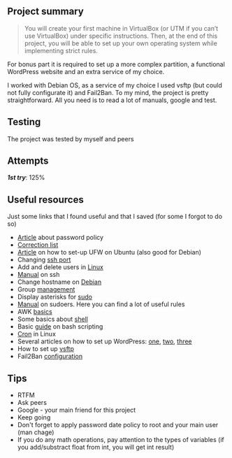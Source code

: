 ## **Project summary** 
> You will create your first machine in VirtualBox (or UTM if you can’t use VirtualBox) under specific instructions. Then, at the end of this project, you will be able to set up your own operating system while implementing strict rules.

For bonus part it is required to set up a more complex partition, a functional WordPress website and an extra service of my choice.

I worked with Debian OS, as a service of my choice I used vsftp (but could not fully configurate it) and Fail2Ban. To my mind, the project is pretty straightforward. All you need is to read a lot of manuals, google and test. 

## **Testing**
The project was tested by myself and peers

## **Attempts**
**_1st try_**: 125%

## **Useful resources**
Just some links that I found useful and that I saved (for some I forgot to do so)
* [Article](https://www.linuxtechi.com/enforce-password-policies-linux-ubuntu-centos/) about password policy
* [Correction list](https://www.studocu.com/en-us/document/auburn-university-at-montgomery/emergency-nursing-a-holistic-approach/correction-born2beroot-auburn-university-at-montgomery/20238812)
* [Article](https://www.digitalocean.com/community/tutorials/how-to-set-up-a-firewall-with-ufw-on-ubuntu-14-04) on how to set-up UFW on Ubuntu (also good for Debian)
* Changing [ssh port](https://linuxize.com/post/how-to-change-ssh-port-in-linux/)
* Add and delete users in [Linux](https://linuxize.com/post/how-to-add-and-delete-users-on-debian-9/)
* [Manual](http://man.openbsd.org/sshd_config) on ssh
* Change hostname on [Debian](https://www.cyberciti.biz/faq/how-to-change-hostname-on-debian-10-linux/)
* Group [management](https://markontech.com/sysadmin/create-and-delete-user-group-in-linux/)
* Display asterisks for [sudo](https://www.tecmint.com/show-asterisks-sudo-password-in-linux/)
* [Manual](https://linux.die.net/man/5/sudoers) on sudoers. Here you can find a lot of useful rules
* AWK [basics](https://www.tutorialspoint.com/awk/awk_basic_examples.htm)
* Some basics about [shell](https://doc.ubuntu-fr.org/projets/ecole/scripting/initiation_au_shell)
* Basic [guide](https://help.ubuntu.com/community/Beginners/BashScripting#Intro) on bash scripting
* [Cron](https://opensource.com/article/17/11/how-use-cron-linux) in Linux
* Several articles on how to set up WordPress: [one](https://blog.ssdnodes.com/blog/how-to-install-wordpress-on-debian-9-with-lamp-tutorial/), [two](https://www.inmotionhosting.com/support/edu/wordpress/install-wordpress-debian-10/), [three](https://www.howtoforge.com/how-to-install-lighttpd-with-php-and-mariadb-on-debian-10/)
* How to set up [vsftp](https://www.digitalocean.com/community/tutorials/how-to-set-up-vsftpd-for-a-user-s-directory-on-ubuntu-20-04)
* Fail2Ban [configuration](https://linuxize.com/post/install-configure-fail2ban-on-debian-10/)

## **Tips**
* RTFM
* Ask peers
* Google - your main friend for this project
* Keep going
* Don't forget to apply password date policy to root and your main user (man chage)
* If you do any math operations, pay attention to the types of variables (if you add/substract float from int, you will get int result) 
